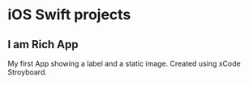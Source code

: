 # iOS Swift projects

## I am Rich App

My first App showing  a label and a static image. Created using xCode Stroyboard. 